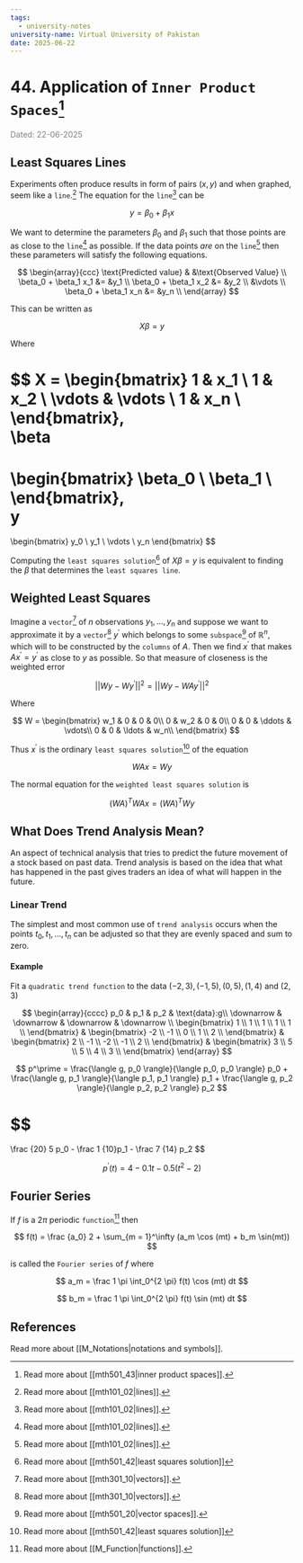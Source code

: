 ```yaml
---
tags:
  - university-notes
university-name: Virtual University of Pakistan
date: 2025-06-22
---
```


# 44. Application of `Inner Product Spaces`[^1]

<span style="color: gray;">Dated: 22-06-2025</span>

## Least Squares Lines

Experiments often produce results in form of pairs $(x, y)$ and when graphed, seem like a `line`.[^2] The equation for the `line`[^2] can be  

$$y = \beta_0 + \beta_1 x$$

We want to determine the parameters $\beta_0$ and $\beta_1$ such that those points are as close to the `line`[^2] as possible. If the data points _are_ on the `line`[^2] then these parameters will satisfy the following equations.

$$
\begin{array}{ccc}
	\text{Predicted value} & &\text{Observed Value} \\
	\beta_0 + \beta_1 x_1 &= &y_1 \\
	\beta_0 + \beta_1 x_2 &= &y_2 \\
	&\vdots \\
	\beta_0 + \beta_1 x_n &= &y_n \\
\end{array}
$$

This can be written as

$$X \beta = y$$

Where

$$
X =
\begin{bmatrix}
	1 & x_1 \\
	1 & x_2 \\
	\vdots & \vdots \\
	1 & x_n \\
\end{bmatrix},
\
\beta
=
\begin{bmatrix}
	\beta_0 \\
	\beta_1 \\
\end{bmatrix},
\
y
=
\begin{bmatrix}
	y_0 \\
	y_1 \\
	\vdots \\
	y_n
\end{bmatrix}
$$

Computing the `least squares solution`[^3] of $X\beta = y$ is equivalent to finding the $\beta$ that determines the `least squares line`.

## Weighted Least Squares

Imagine a `vector`[^4] of $n$ observations $y_1, \ldots, y_n$ and suppose we want to approximate it by a `vector`[^4] $y^\prime$ which belongs to some `subspace`[^5] of $\mathbb R^n$, which will to be constructed by the `columns` of $A$. Then we find $x^\prime$ that makes $A x^\prime = y^\prime$ as close to $y$ as possible. So that measure of closeness is the weighted error

$$||Wy - Wy^\prime||^2 = ||Wy - WAy^\prime||^2$$

Where 

$$
W =
\begin{bmatrix}
	w_1 & 0 & 0 & 0\\
	0 & w_2 & 0 & 0\\
	0 & 0 & \ddots & \vdots\\
	0 & 0 & \ldots & w_n\\
\end{bmatrix}
$$

Thus $x^\prime$ is the ordinary `least squares solution`[^3] of the equation  

$$WAx = Wy$$

The normal equation for the `weighted least squares solution` is  

$$(WA)^T WAx = (WA)^T Wy$$

## What Does Trend Analysis Mean?

An aspect of technical analysis that tries to predict the future movement of a stock based on past data. Trend analysis is based on the idea that what has happened in the past gives traders an idea of what will happen in the future.

### Linear Trend

The simplest and most common use of `trend analysis` occurs when the points $t_0, t_1, \ldots, t_n$ can be adjusted so that they are evenly spaced and sum to zero.

#### Example

Fit a `quadratic trend function` to the data $(-2,3), (-1,5), (0,5), (1,4)$ and $(2,3)$

$$
\begin{array}{cccc}
	p_0 & p_1 & p_2 & \text{data}:g\\
	\downarrow & \downarrow & \downarrow & \downarrow \\
	\begin{bmatrix}
		1 \\
		1 \\
		1 \\
		1 \\
		1 \\
	\end{bmatrix} &
	\begin{bmatrix}
		-2 \\
		-1 \\
		0 \\
		1 \\
		2 \\
	\end{bmatrix} &
	\begin{bmatrix}
		2 \\
		-1 \\
		-2 \\
		-1 \\
		2 \\
	\end{bmatrix} &
	\begin{bmatrix}
		3 \\
		5 \\
		5 \\
		4 \\
		3 \\
	\end{bmatrix}
\end{array}
$$

$$
p^\prime = \frac{\langle g, p_0 \rangle}{\langle p_0, p_0 \rangle} p_0 + \frac{\langle g, p_1 \rangle}{\langle p_1, p_1 \rangle} p_1 + \frac{\langle g, p_2 \rangle}{\langle p_2, p_2 \rangle} p_2
$$

$$
=
\frac {20} 5 p_0 - \frac 1 {10}p_1 - \frac 7 {14} p_2
$$

$$p^\prime(t) = 4 - 0.1t - 0.5(t^2 - 2)$$

## Fourier Series

If $f$ is a $2 \pi$ periodic `function`[^6] then

$$
f(t) = \frac {a_0} 2 + \sum_{m = 1}^\infty (a_m \cos (mt) + b_m \sin(mt))
$$

is called the `Fourier series` of $f$ where  

$$
a_m = \frac 1 \pi \int_0^{2 \pi} f(t) \cos (mt) dt
$$

$$
b_m = \frac 1 \pi \int_0^{2 \pi} f(t) \sin (mt) dt
$$

## References

Read more about [[M_Notations|notations and symbols]].

[^1]: Read more about [[mth501_43|inner product spaces]].
[^2]: Read more about [[mth101_02|lines]].
[^3]: Read more about [[mth501_42|least squares solution]]
[^4]: Read more about [[mth301_10|vectors]].
[^5]: Read more about [[mth501_20|vector spaces]].
[^6]: Read more about [[M_Function|functions]].